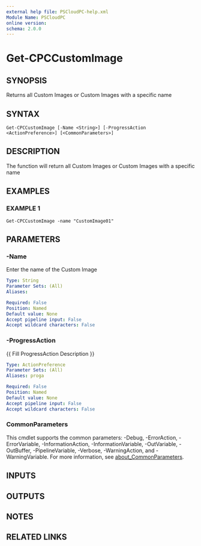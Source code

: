 ```yaml
---
external help file: PSCloudPC-help.xml
Module Name: PSCloudPC
online version:
schema: 2.0.0
---
```


# Get-CPCCustomImage

## SYNOPSIS
Returns all Custom Images or Custom Images with a specific name

## SYNTAX

```
Get-CPCCustomImage [-Name <String>] [-ProgressAction <ActionPreference>] [<CommonParameters>]
```

## DESCRIPTION
The function will return all Custom Images or Custom Images with a specific name

## EXAMPLES

### EXAMPLE 1
```
Get-CPCCustomImage -name "CustomImage01"
```

## PARAMETERS

### -Name
Enter the name of the Custom Image

```yaml
Type: String
Parameter Sets: (All)
Aliases:

Required: False
Position: Named
Default value: None
Accept pipeline input: False
Accept wildcard characters: False
```

### -ProgressAction
{{ Fill ProgressAction Description }}

```yaml
Type: ActionPreference
Parameter Sets: (All)
Aliases: proga

Required: False
Position: Named
Default value: None
Accept pipeline input: False
Accept wildcard characters: False
```

### CommonParameters
This cmdlet supports the common parameters: -Debug, -ErrorAction, -ErrorVariable, -InformationAction, -InformationVariable, -OutVariable, -OutBuffer, -PipelineVariable, -Verbose, -WarningAction, and -WarningVariable. For more information, see [about_CommonParameters](http://go.microsoft.com/fwlink/?LinkID=113216).

## INPUTS

## OUTPUTS

## NOTES

## RELATED LINKS
